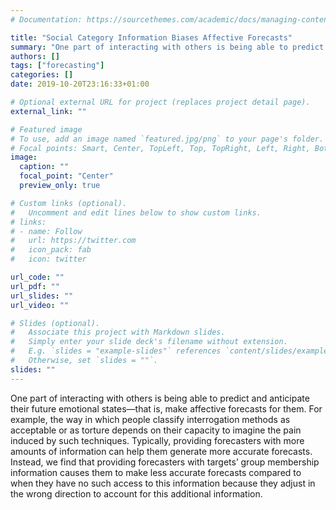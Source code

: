 ```yaml
---
# Documentation: https://sourcethemes.com/academic/docs/managing-content/

title: "Social Category Information Biases Affective Forecasts"
summary: "One part of interacting with others is being able to predict and anticipate their future emotional states—that is, make affective forecasts for them. Typically, providing forecasters with more information can help them generate more accurate forecasts. Instead, we find that providing forecasters with targets’ group membership information causes them to make less accurate forecasts compared to when they have no such access to this information."
authors: []
tags: ["forecasting"]
categories: []
date: 2019-10-20T23:16:33+01:00

# Optional external URL for project (replaces project detail page).
external_link: ""

# Featured image
# To use, add an image named `featured.jpg/png` to your page's folder.
# Focal points: Smart, Center, TopLeft, Top, TopRight, Left, Right, BottomLeft, Bottom, BottomRight.
image:
  caption: ""
  focal_point: "Center"
  preview_only: true

# Custom links (optional).
#   Uncomment and edit lines below to show custom links.
# links:
# - name: Follow
#   url: https://twitter.com
#   icon_pack: fab
#   icon: twitter

url_code: ""
url_pdf: ""
url_slides: ""
url_video: ""

# Slides (optional).
#   Associate this project with Markdown slides.
#   Simply enter your slide deck's filename without extension.
#   E.g. `slides = "example-slides"` references `content/slides/example-slides.md`.
#   Otherwise, set `slides = ""`.
slides: ""
---
```

One part of interacting with others is being able to predict and anticipate their future emotional states—that is, make affective forecasts for them. For example, the way in which people classify interrogation methods as acceptable or as torture depends on their capacity to imagine the pain induced by such techniques. Typically, providing forecasters with more amounts of information can help them generate more accurate forecasts. Instead, we find that providing forecasters with targets’ group membership information causes them to make less accurate forecasts compared to when they have no such access to this information because they adjust in the wrong direction to account for this additional information.